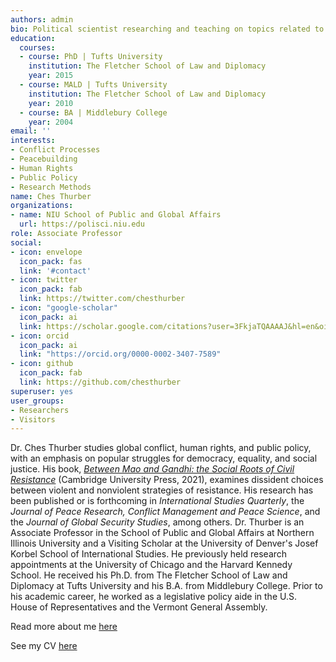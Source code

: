 ```yaml
---
authors: admin
bio: Political scientist researching and teaching on topics related to conflict, peacebuilding, and human rights policy.
education:
  courses:
  - course: PhD | Tufts University
    institution: The Fletcher School of Law and Diplomacy
    year: 2015
  - course: MALD | Tufts University
    institution: The Fletcher School of Law and Diplomacy
    year: 2010
  - course: BA | Middlebury College
    year: 2004
email: ''
interests:
- Conflict Processes
- Peacebuilding 
- Human Rights
- Public Policy
- Research Methods
name: Ches Thurber
organizations:
- name: NIU School of Public and Global Affairs
  url: https://polisci.niu.edu
role: Associate Professor
social:
- icon: envelope
  icon_pack: fas
  link: '#contact'
- icon: twitter
  icon_pack: fab
  link: https://twitter.com/chesthurber
- icon: "google-scholar"
  icon_pack: ai
  link: https://scholar.google.com/citations?user=3FkjaTQAAAAJ&hl=en&oi=ao
- icon: orcid
  icon_pack: ai
  link: "https://orcid.org/0000-0002-3407-7589"
- icon: github
  icon_pack: fab
  link: https://github.com/chesthurber
superuser: yes
user_groups:
- Researchers
- Visitors
---
```


Dr. Ches Thurber studies global conflict, human rights, and public policy, with an emphasis on popular struggles for democracy, equality, and social justice. His book, [*Between Mao and Gandhi: the Social Roots of Civil Resistance*](https://www.cambridge.org/us/academic/subjects/politics-international-relations/comparative-politics/between-mao-and-gandhi-social-roots-civil-resistance?format=HB) (Cambridge University Press, 2021), examines dissident choices between violent and nonviolent strategies of resistance. His research has been published or is forthcoming in *International Studies Quarterly*, the *Journal of Peace Research, Conflict Management and Peace Science*, and the *Journal of Global Security Studies*, among others. Dr. Thurber is an Associate Professor in the School of Public and Global Affairs at Northern Illinois University and a Visiting Scholar at the University of Denver's Josef Korbel School of International Studies. He previously held research appointments at the University of Chicago and the Harvard Kennedy School. He received his Ph.D. from The Fletcher School of Law and Diplomacy at Tufts University and his B.A. from Middlebury College. Prior to his academic career, he worked as a legislative policy aide in the U.S. House of Representatives and the Vermont General Assembly.

Read more about me [here](bio/)

See my CV [here](files/CV_Thurber_Public.pdf)

